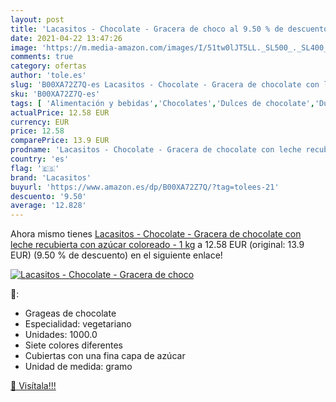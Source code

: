 ```yaml
---
layout: post
title: 'Lacasitos - Chocolate - Gracera de choco al 9.50 % de descuento'
date: 2021-04-22 13:47:26
image: 'https://m.media-amazon.com/images/I/51tw0lJT5LL._SL500_._SL400_.jpg'
comments: true
category: ofertas
author: 'tole.es'
slug: 'B00XA72Z7Q-es Lacasitos - Chocolate - Gracera de chocolate con leche...'
sku: 'B00XA72Z7Q-es'
tags: [ 'Alimentación y bebidas','Chocolates','Dulces de chocolate','Dulces, chocolates y chicles','azúcar','chocolate','lacasitos', ]
actualPrice: 12.58 EUR
currency: EUR
price: 12.58
comparePrice: 13.9 EUR
prodname: 'Lacasitos - Chocolate - Gracera de chocolate con leche recubierta con azúcar coloreado - 1 kg'
country: 'es'
flag: '🇪🇸'
brand: 'Lacasitos'
buyurl: 'https://www.amazon.es/dp/B00XA72Z7Q/?tag=tolees-21'
descuento: '9.50'
average: '12.828'
---
```


Ahora mismo tienes [Lacasitos - Chocolate - Gracera de chocolate con leche recubierta con azúcar coloreado - 1 kg](https://www.amazon.es/dp/B00XA72Z7Q/?tag=tolees-21) a 12.58 EUR (original: 13.9 EUR) (9.50 %  de descuento) en el siguiente enlace!

[![Lacasitos - Chocolate - Gracera de choco](https://m.media-amazon.com/images/I/51tw0lJT5LL._SL500_._SL400_.jpg)](https://www.amazon.es/dp/B00XA72Z7Q/?tag=tolees-21)

🔎:

- Grageas de chocolate
- Especialidad: vegetariano
- Unidades: 1000.0
- Siete colores diferentes
- Cubiertas con una fina capa de azúcar
- Unidad de medida: gramo

[🛒 Visítala!!!](https://www.amazon.es/dp/B00XA72Z7Q/?tag=tolees-21)
